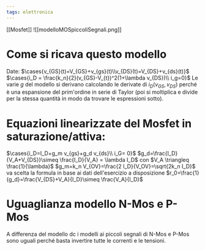 ```yaml
---
tags: elettronica
---
```

[[Mosfet]]
![[modelloMOSpiccoliSegnali.png]]
# Come si ricava questo modello
Date:
$\cases{v_{GS}(t)=V_{GS}+v_{gs}(t)\\v_{DS}(t)=V_{DS}+v_{ds}(t)}$
$\cases{i_D = \frac{k_n}{2}(v_{GS}-V_{t})^2(1+\lambda v_{DS})\\ i_g=0}$
Le varie $g$ del modello si derivano calcolando le derivate di $i_D(v_{GS},v_{DS})$ perché è una espansione del prim'ordine in serie di Taylor (poi si moltiplica e divide per la stessa quantità in modo da trovare le espressioni sotto).
# Equazioni linearizzate del Mosfet in saturazione/attiva:
$\cases{i_D=I_D+g_m v_{gs}+g_d v_{ds}\\ i_G= 0}$
$g_d=\frac{I_D}{V_A+V_{DS}}\simeq \frac{I_D}{V_A} = \lambda I_D$ con $V_A \triangleq \frac{1}{\lambda}$ 
$g_m=k_n V_{OV}=\frac{2 I_D}{V_OV}=\sqrt{2k_n I_D}$ va scelta la formula in base ai dati dell'esercizio a disposizione
$r_0=\frac{1}{g_d}=\frac{V_{DS}+V_A}{I_D}\simeq \frac{V_A}{I_D}$
# Uguaglianza modello N-Mos e P-Mos
A differenza del modello dc i modelli ai piccoli segnali di N-Mos e P-Mos sono uguali perché basta invertire tutte le correnti e le tensioni.